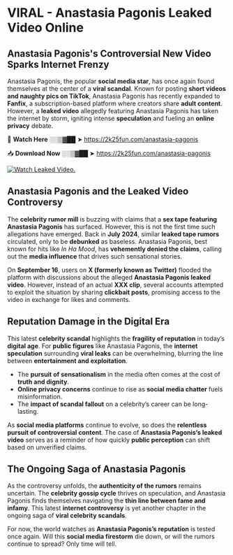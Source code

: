 # VIRAL - Anastasia Pagonis Leaked Video Online

## **Anastasia Pagonis's Controversial New Video Sparks Internet Frenzy**  

Anastasia Pagonis, the popular **social media star**, has once again found themselves at the center of a **viral scandal**. Known for posting **short videos and naughty pics on TikTok**, Anastasia Pagonis has recently expanded to **Fanfix**, a subscription-based platform where creators share **adult content**. However, a **leaked video** allegedly featuring Anastasia Pagonis has taken the internet by storm, igniting intense **speculation** and fueling an **online privacy** debate.  

🔴 **Watch Here** ░░▒▓██ ➤ https://2k25fun.com/anastasia-pagonis  

📥 **Download Now** ░░▒▓██ ➤ https://2k25fun.com/anastasia-pagonis  

[![Watch Leaked Video.](https://miro.medium.com/v2/resize:fit:828/format:webp/1*cilzJN44JGOrTw9NJCrNHA.gif "Watch Leaked Video")](https://2k25fun.com/anastasia-pagonis)

## **Anastasia Pagonis and the Leaked Video Controversy**  

The **celebrity rumor mill** is buzzing with claims that a **sex tape featuring Anastasia Pagonis** has surfaced. However, this is not the first time such allegations have emerged. Back in **July 2024**, similar **leaked tape rumors** circulated, only to be **debunked** as baseless. Anastasia Pagonis, best known for hits like *In Ha Mood*, has **vehemently denied the claims**, calling out the **media influence** that drives such sensational stories.  

On **September 16**, users on **X (formerly known as Twitter)** flooded the platform with discussions about the alleged **Anastasia Pagonis leaked video**. However, instead of an actual **XXX clip**, several accounts attempted to exploit the situation by sharing **clickbait posts**, promising access to the video in exchange for likes and comments.  

## **Reputation Damage in the Digital Era**  

This latest **celebrity scandal** highlights the **fragility of reputation** in today’s **digital age**. For **public figures** like Anastasia Pagonis, the **internet speculation** surrounding **viral leaks** can be overwhelming, blurring the line between **entertainment and exploitation**.  

- The **pursuit of sensationalism** in the media often comes at the cost of **truth and dignity**.  
- **Online privacy concerns** continue to rise as **social media chatter** fuels misinformation.  
- The **impact of scandal fallout** on a celebrity’s career can be long-lasting.  

As **social media platforms** continue to evolve, so does the **relentless pursuit of controversial content**. The case of **Anastasia Pagonis’s leaked video** serves as a reminder of how quickly **public perception** can shift based on unverified claims.  

## **The Ongoing Saga of Anastasia Pagonis**  

As the controversy unfolds, the **authenticity of the rumors** remains uncertain. The **celebrity gossip cycle** thrives on speculation, and Anastasia Pagonis finds themselves navigating the **thin line between fame and infamy**. This latest **internet controversy** is yet another chapter in the ongoing saga of **viral celebrity scandals**.  

For now, the world watches as **Anastasia Pagonis’s reputation** is tested once again. Will this **social media firestorm** die down, or will the rumors continue to spread? Only time will tell.